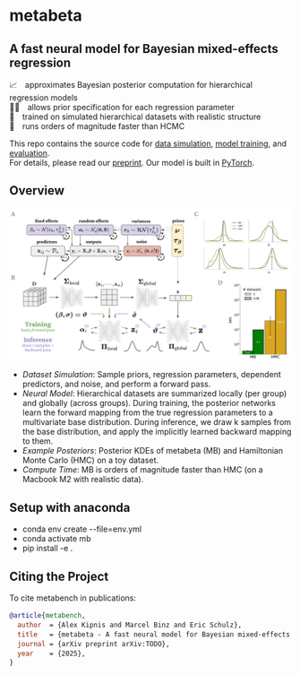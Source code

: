 # metabeta
## A fast neural model for Bayesian mixed-effects regression
📈 approximates Bayesian posterior computation for hierarchical regression models\
⛓️‍💥 allows prior specification for each regression parameter\
🧮 trained on simulated hierarchical datasets with realistic structure\
🚀 runs orders of magnitude faster than HCMC

This repo contains the source code for [data simulation](metabeta/data), [model training](metabeta/models), and [evaluation](metabeta/evaluation).\
For details, please read our [preprint](TODO). Our model is built in [PyTorch](https://pytorch.org/).

## Overview
<img src="https://github.com/adkipnis/metabeta/blob/main/figures/overview.png" width="750" />

- _Dataset Simulation_: Sample priors, regression parameters, dependent predictors, and noise, and perform a forward pass.
- _Neural Model_: Hierarchical datasets are summarized locally (per group) and globally (across groups). During training, the posterior networks learn the forward mapping from the true regression parameters to a multivariate base distribution. During inference, we draw k samples from the base distribution, and apply the implicitly learned backward mapping to them.
- _Example Posteriors_: Posterior KDEs of metabeta (MB) and Hamiltonian Monte Carlo (HMC) on a toy dataset.
- _Compute Time_: MB is orders of magnitude faster than HMC (on a Macbook M2 with realistic data).

## Setup with anaconda
- conda env create --file=env.yml
- conda activate mb
- pip install -e .

## Citing the Project
To cite metabench in publications:

```bibtex
@article{metabench,
  author  = {Alex Kipnis and Marcel Binz and Eric Schulz},
  title   = {metabeta - A fast neural model for Bayesian mixed-effects regression},
  journal = {arXiv preprint arXiv:TODO},
  year    = {2025},
}
```
